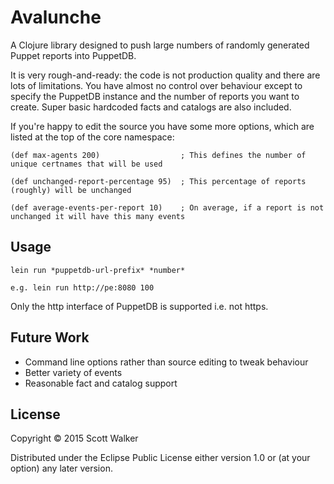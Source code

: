 # Avalunche

A Clojure library designed to push large numbers of randomly generated Puppet reports into PuppetDB.

It is very rough-and-ready: the code is not production quality and there are lots of limitations. You have almost no
control over behaviour except to specify the PuppetDB instance and the number of reports you want to create. Super basic
hardcoded facts and catalogs are also included.

If you're happy to edit the source you have some more options, which are listed at the top of the core namespace:

    (def max-agents 200)                  ; This defines the number of unique certnames that will be used

    (def unchanged-report-percentage 95)  ; This percentage of reports (roughly) will be unchanged

    (def average-events-per-report 10)    ; On average, if a report is not unchanged it will have this many events

## Usage

    lein run *puppetdb-url-prefix* *number*

    e.g. lein run http://pe:8080 100

Only the http interface of PuppetDB is supported i.e. not https.

## Future Work

* Command line options rather than source editing to tweak behaviour
* Better variety of events
* Reasonable fact and catalog support

## License

Copyright © 2015 Scott Walker

Distributed under the Eclipse Public License either version 1.0 or (at
your option) any later version.
